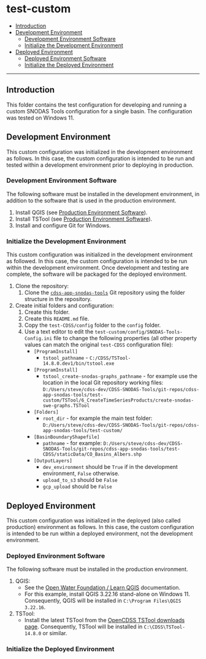 # test-custom

*   [Introduction](#introduction)
*   [Development Environment](#development-environment])
    +   [Development Environment Software](#development-environment-software)
    +   [Initialize the Development Environment](#initialize-the-development-environment)
*   [Deployed Environment](#deployed-environment)
    +   [Deployed Environment Software](#deployed-environment-software)
    +   [Initialize the Deployed Environment](#initialize-the-deployed-environment)

----------------

## Introduction ###

This folder contains the test configuration for developing and running a custom SNODAS Tools configuration for a single basin.
The configuration was tested on Windows 11.

## Development Environment ##

This custom configuration was initialized in the development environment as follows.
In this case, the custom configuration is intended to be run and tested within a development environment prior to deploying in production.

### Development Environment Software ###

The following software must be installed in the development environment,
in addition to the software that is used in the production environment.

1.  Install QGIS (see [Production Environment Software](#production-environment-software)).
2.  Install TSTool (see [Production Environment Software](#production-environment-software)).
3.  Install and configure Git for Windows.

### Initialize the Development Environment ###

This custom configuration was initialized in the development environment as followed.
In this case, the custom configuration is intended to be run within the development environment.
Once development and testing are complete, the software will be packaged for the deployed environment.

1.  Clone the repository:
    1.  Clone the [`cdss-app-snodas-tools`](https://github.com/OpenWaterFoundation/cdss-app-snodas-tools)
        Git repository using the folder structure in the repository.
1.  Create initial folders and configuration:
    1.  Create this folder.
    2.  Create this `README.md` file.
    3.  Copy the `test-CDSS/config` folder to the `config` folder.
    4.  Use a text editor to edit the `test-custom/config/SNODAS-Tools-Config.ini` file to change the following properties
        (all other property values can match the original `test-CDSS` configuration file):
        *   `[ProgramInstall]`
            +   `tstool_pathname` - `C:/CDSS/TSTool-14.8.0.dev1/bin/tstool.exe`
        *   `[ProgramInstall]`
            +   `tstool_create-snodas-graphs_pathname` - for example use the location in the local Git repository working files:
                 `D:/Users/steve/cdss-dev/CDSS-SNODAS-Tools/git-repos/cdss-app-snodas-tools/test-custom/TSTool/6_CreateTimeSeriesProducts/create-snodas-swe-graphs.TSTool`
        *   `[Folders]`
            +   `root_dir` - for example the main test folder:
                `D:/Users/steve/cdss-dev/CDSS-SNODAS-Tools/git-repos/cdss-app-snodas-tools/test-custom/`
        *   `[BasinBoundaryShapefile]`
            +   `pathname` - for example:
                `D:/Users/steve/cdss-dev/CDSS-SNODAS-Tools/git-repos/cdss-app-snodas-tools/test-CDSS/staticData/CO_Basins_Albers.shp`
        *   `[OutputLayers]`
            +   `dev_environment` should be `True` if in the development environment, `False` otherwise.
            +   `upload_to_s3` should be `False`
            +   `gcp_upload` should be `False`

## Deployed Environment ##

This custom configuration was initialized in the deployed (also called production) environment as follows.
In this case, the custom configuration is intended to be run within a deployed environment, not the development environment.

### Deployed Environment Software ###

The following software must be installed in the production environment.

1.  QGIS:
    *   See the [Open Water Foundation / Learn QGIS](https://learn.openwaterfoundation.org/owf-learn-qgis/install-qgis/install-qgis/) documentation.
    *   For this example, install QGIS 3.22.16 stand-alone on Windows 11.
        Consequently, QGIS will be installed in `C:\Program Files\QGIS 3.22.16`.
2.  TSTool:
    *   Install the latest TSTool from the [OpenCDSS TSTool downloads page](https://opencdss.state.co.us/tstool/).
        Consequently, TSTool will be installed in `C:\CDSS\TSTool-14.8.0` or similar.

### Initialize the Deployed Environment ###
